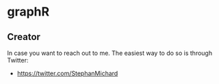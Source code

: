 # graphR


## Creator

In case you want to reach out to me. The easiest way to do so is through Twitter:

* https://twitter.com/StephanMichard